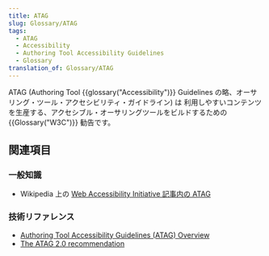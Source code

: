 ```yaml
---
title: ATAG
slug: Glossary/ATAG
tags:
  - ATAG
  - Accessibility
  - Authoring Tool Accessibility Guidelines
  - Glossary
translation_of: Glossary/ATAG
---
```

<p>ATAG (Authoring Tool {{glossary("Accessibility")}} Guidelines の略、オーサリング・ツール・アクセシビリティ・ガイドライン) は 利用しやすいコンテンツを生産する、アクセシブル・オーサリングツールをビルドするための {{Glossary("W3C")}} 勧告です。</p>

<h2 id="Learn_more" name="Learn_more">関連項目</h2>

<h3 id="General_Knowledge" name="General_Knowledge">一般知識</h3>

<ul>
 <li>Wikipedia 上の <a href="https://ja.wikipedia.org/wiki/Web_Accessibility_Initiative#Authoring_Tool_Accessibility_Guidelines_.28ATAG.29">Web Accessibility Initiative 記事内の ATAG </a></li>
</ul>

<h3 id="Technical_reference" name="Technical_reference">技術リファレンス</h3>

<ul>
 <li><a href="http://www.w3.org/WAI/intro/atag.php">Authoring Tool Accessibility Guidelines (ATAG) Overview</a></li>
 <li><a href="http://www.w3.org/TR/ATAG20/">The ATAG 2.0 recommendation</a></li>
</ul>
